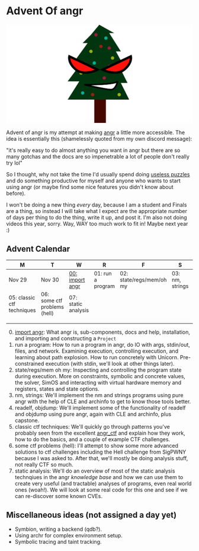 # Advent Of angr

![A pine tree, decorated for the holidays with yellow, pink, blue, and red lights. It has a cartoon face superimposed on it with angry red eyes and a smirking mouth.](res/logo.svg)

Advent of angr is my attempt at making [angr](https://github.com/angr/angr.git) a little
more accessible. The idea is essentially this (shamelessly quoted from my own discord
message):

"it's really easy to do almost anything you want in angr but there are so many gotchas
and the docs are so impenetrable a lot of people don't really try lol"

So I thought, why not take the time I'd usually spend doing
[useless puzzles](https://adventofcode.com/) and do something productive for myself and
anyone who wants to start using angr (or maybe find some nice features you didn't know
about before).

I won't be doing a new thing *every* day, because I am a student and Finals are a thing,
so instead I will take what I expect are the appropriate number of days per thing to
do the thing, write it up, and post it. I'm also not doing videos this year, sorry. Way,
WAY too much work to fit in! Maybe next year :)

## Advent Calendar

| M                          | T                            | W                                         | R                 | F                        | S               | S                    |
| -------------------------- | ---------------------------- | ----------------------------------------- | ----------------- | ------------------------ | --------------- | -------------------- |
| Nov 29                     | Nov 30                       | [00: import angr](docs/00_import_angr.md) | 01: run a program | 02: state/regs/mem/oh my | 03: nm, strings | 04: readelf, objdump |
| 05: classic ctf techniques | 06: some ctf problems (hell) | 07: static analysis                       |                   |                          |                 |                      |
|                            |                              |                                           |                   |                          |                 |                      |
|                            |                              |                                           |                   |                          |                 |                      |
|                            |                              |                                           |                   |                          |                 |                      |

0. [import angr](docs/00_import_angr.md): What angr is, sub-components, docs and help,
   installation, and importing and constructing a `Project`
1. run a program: How to run a program in angr, do IO with args, stdin/out, files, and
   network. Examining execution, controlling execution, and learning about path
   explosion. How to run concretely with Unicorn. Pre-constrained execution (with stdin,
   we'll look at other things later).
2. state/regs/mem oh my: Inspecting and controlling the program state during execution.
   More on constraints, symbolic and concrete values, the solver, SimOS and interacting
   with virtual hardware memory and registers, states and state options.
3. nm, strings: We'll implement the nm and strings programs using pure angr with the
   help of CLE and archinfo to get to know those tools better.
4. readelf, objdump: We'll implement some of the functionality of readelf and objdump
   using pure angr, again with CLE and archinfo, plus capstone.
5. classic ctf techniques: We'll quickly go through patterns you've probably seen
   from the excellent [angr_ctf](https://github.com/jakespringer/angr_ctf) and explain
   how they work, how to do the basics, and a couple of example CTF challenges.
6. some ctf problems (hell): I'll attempt to show some more advanced solutions to ctf
   challenges including the Hell challenge from SigPWNY because I was asked to. After
   that, we'll mostly be doing analysis stuff, not really CTF so much.
7. static analysis: We'll do an overview of most of the static analysis technqiues in
   the angr *knowledge base* and how we can use them to create very useful (and tractable)
   analyses of programs, even real world ones (woah!). We will look at some real
   code for this one and see if we can re-discover some known CVEs.

## Miscellaneous ideas (not assigned a day yet)

- Symbion, writing a backend (qdb?).
- Using archr for complex environment setup.
- Symbolic tracing and taint tracking.

